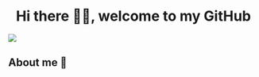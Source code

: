 <div align="center">
  <h1 align="center">Hi there 🙋‍♂️, welcome to my GitHub</h1>
</div>
<img src="https://imgur.com/a/bziomtb">

## About me 📔
